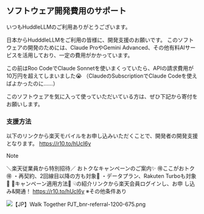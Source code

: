 ## ソフトウェア開発費用のサポート

いつもHuddleLLMのご利用ありがとうございます。

日本からHudddleLLMをご利用の皆様に、開発支援のお願いです。
このソフトウェアの開発のためには、Claude ProやGemini Advanced、その他有料AIサービスを活用しており、一定の費用がかかっています。

この前はRoo CodeでClaude Sonnetを使いまくっていたら、APIの請求費用が10万円を超えてしまいました😭
（ClaudeのSubscriptionでClaude Codeを使えばよかったのに……）

このソフトウェアを気に入って使っていただいている方は、ぜひ下記から寄付をお願いします。

### 支援方法

以下のリンクから楽天モバイルをお申し込みいただくことで、開発者の開発支援となります。
https://r10.to/hUcI6y

> [!NOTE]
＼楽天従業員から特別招待／
おトクなキャンペーンのご案内✨
🉐ここがおトク🉐
・再契約、2回線目以降の方も対象🔁
・データプラン、Rakuten Turboも対象📶
📱キャンペーン適用方法📱
☟の紹介リンクから楽天会員ログインし、お申
し込み&開通！
https://r10.to/hUcI6y
※その他条件あり

![【JP】Walk Together PJT_bnr-referral-1200-675.png](https://rak.box.com/shared/static/cagr766vb3k802oq2z4sow5i3uhgobm1.png)